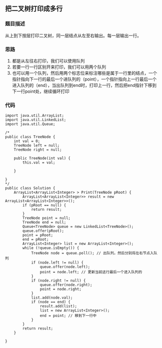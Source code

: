 ## 把二叉树打印成多行

### 题目描述
从上到下按层打印二叉树，同一层结点从左至右输出。每一层输出一行。

### 思路
1. 都是从左往右打印，我们可以使用队列
2. 若要一行一行区别开来打印，我们可以用两个队列
3. 也可以用一个队列，然后用两个标志位来标注哪些是属于一行里的结点，一个指针指向下一行的最后一个进队列的（point），一个指针指向上一行最后一个进入队列的（end），当出队列到end时，打印上一行，然后把end指针下移到下一行point处，继续循环打印


### 代码
    import java.util.ArrayList;
    import java.util.LinkedList;
    import java.util.Queue;
    
    /*
    public class TreeNode {
        int val = 0;
        TreeNode left = null;
        TreeNode right = null;
    
        public TreeNode(int val) {
            this.val = val;
    
        }
    
    }
    */
    public class Solution {
        ArrayList<ArrayList<Integer> > Print(TreeNode pRoot) {
        	ArrayList<ArrayList<Integer>> result = new ArrayList<ArrayList<Integer>>();
    	    if (pRoot == null) {
    	    	return result;
    	    }
    	    TreeNode point = null;
    	    TreeNode end = null;
    	    Queue<TreeNode> queue = new LinkedList<TreeNode>();
    	    queue.offer(pRoot);
    	    point = pRoot;
    	    end = pRoot;
    	    ArrayList<Integer> list = new ArrayList<Integer>();
    	    while (!queue.isEmpty()) {
    	    	TreeNode node = queue.poll(); // 出队列，然后分别将左右节点入队列
    	    	if (node.left != null) {
    	    		queue.offer(node.left);
    	    		point = node.left; // 更新当前这行最后一个进入队列的
    	    	}
    	    	if (node.right != null) {
    	    		queue.offer(node.right);
    	    		point = node.right;
    	    	}
    	    	list.add(node.val);
    	    	if (node == end) {
    	    		result.add(list);
    	    		list = new ArrayList<Integer>();
    	    		end = point; // 移到下一行中
    	    	}
    	    }
    	    return result;
        }
        
    }
